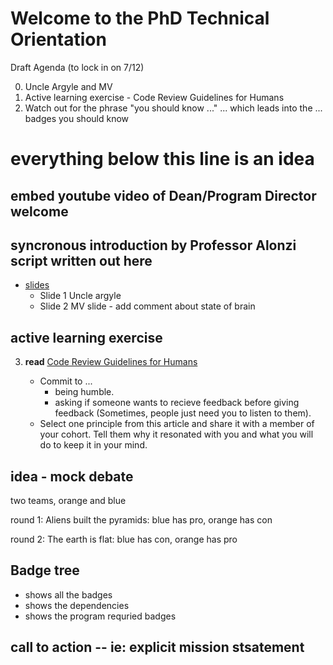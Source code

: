 # Welcome to the PhD Technical Orientation

Draft Agenda (to lock in on 7/12)

0. Uncle Argyle and MV
1. Active learning exercise - Code Review Guidelines for Humans
2. Watch out for the phrase "you should know ..." ... which leads into the ... badges you should know



# everything below this line is an idea





## embed youtube video of Dean/Program Director welcome

## syncronous introduction by Professor Alonzi script written out here
* [slides](https://myuva-my.sharepoint.com/:p:/g/personal/lpa2a_virginia_edu/EcIqb1_xLZlLpneOl-sklXUBv-7899RNFqwllVSMAI4hqg?e=c5pRpZ)
    * Slide 1 Uncle argyle
    * Slide 2 MV slide - add comment about state of brain 

## active learning exercise
3. **read** [Code Review Guidelines for Humans](https://phauer.com/2018/code-review-guidelines/)

    * Commit to ...
      * being humble.
      * asking if someone wants to recieve feedback before giving feedback (Sometimes, people just need you to listen to them).
    * Select one principle from this article and share it with a member of your cohort. Tell them why it resonated with you and what you will do to keep it in your mind.

## idea - mock debate
two teams, orange and blue

round 1: Aliens built the pyramids: blue has pro, orange has con

round 2: The earth is flat: blue has con, orange has pro

## Badge tree
* shows all the badges
* shows the dependencies
* shows the program requried badges

## call to action -- ie: explicit mission stsatement
